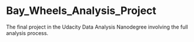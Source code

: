 # Bay_Wheels_Analysis_Project
The final project in the Udacity Data Analysis Nanodegree involving the full analysis process.
